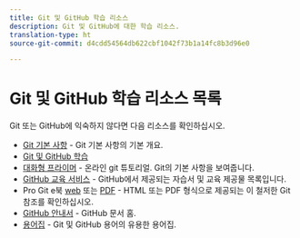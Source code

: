 ```yaml
---
title: Git 및 GitHub 학습 리소스
description: Git 및 GitHub에 대한 학습 리소스.
translation-type: ht
source-git-commit: d4cdd54564db622cbf1042f73b1a14fc8b3d96e0

---
```



# Git 및 GitHub 학습 리소스 목록

Git 또는 GitHub에 익숙하지 않다면 다음 리소스를 확인하십시오.

- [Git 기본 사항](https://git-scm.com/book/en/v2/Getting-Started-Git-Basics) - Git 기본 사항의 기본 개요.
- [Git 및 GitHub 학습](https://help.github.com/articles/good-resources-for-learning-git-and-github/)
- [대화형 프라이머](https://try.github.io/) - 온라인 git 튜토리얼. Git의 기본 사항을 보여줍니다.
- [GitHub 교육 서비스](https://services.github.com/training/) - GitHub에서 제공되는 자습서 및 교육 제공물 목록입니다.
- Pro Git e북 [web](https://git-scm.com/book/en/v2) 또는 [PDF](https://progit2.s3.amazonaws.com/en/2016-03-22-f3531/progit-en.1084.pdf) - HTML 또는 PDF 형식으로 제공되는 이 철저한 Git 참조를 확인하십시오.
- [GitHub 안내서](https://guides.github.com/) - GitHub 문서 홈.
- [용어집](https://help.github.com/articles/github-glossary) - Git 및 GitHub 용어의 유용한 용어집.
